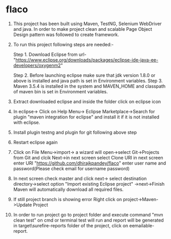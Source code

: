 # flaco
1. This project has been built using Maven, TestNG, Selenium WebDriver and java. In order to make project clean and scalable Page Object 
Design pattern was followed to create framework.

2. To run this project following steps are needed:-

	Step 1. Download Eclipse from url-"https://www.eclipse.org/downloads/packages/eclipse-ide-java-ee-developers/oxygenm2"

	Step 2. Before launching eclipse make sure that jdk version 1.8.0 or above is installed and java path is set in Environment variables.
  Step 3. Maven 3.5.4 is installed in the system and MAVEN_HOME and classpath of maven bin is set in Environment variables.

3. Extract downloaded eclipse and inside the folder click on eclipse icon

4. In eclipse-> Click on Help Menu-> Eclipse Marketplace->Search for plugin "maven integration for eclipse" and install it if it is not installed with eclipse.

5. Install plugin testng and plugin for git following above step

6. Restart eclipse again

7. Click on File Menu->import-> a wizard will open->select Git->Projects from Git and clcik Next->in next screen select Clone URI 
   in next screen enter URI "https://github.com/dhirajkpandey/flaco" enter user name and password(Please check email for username password)

8. In next screen check master and click next-> select destination directory->select option "Import existing Eclipse project" ->next->Finish 
   Maven will automatically download all required files.

9. If still project branch is showing error Right click on project->Maven->Update Project

10. In order to run project go to project folder and execute command "mvn clean test" on cmd or terminal
test will run and report will be generated in target\surefire-reports folder of the project, click on eemailable-report.
